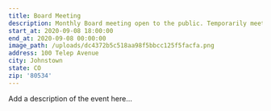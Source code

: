 ```yaml
---
title: Board Meeting
description: Monthly Board meeting open to the public. Temporarily meeting at St 1.
start_at: 2020-09-08 18:00:00
end_at: 2020-09-08 00:00:00
image_path: /uploads/dc4372b5c518aa98f5bbcc125f5facfa.png
address: 100 Telep Avenue
city: Johnstown
state: CO
zip: '80534'
---
```


Add a description of the event here…